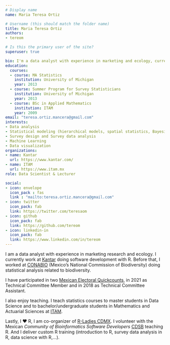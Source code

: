 ```yaml
---
# Display name
name: Maria Teresa Ortiz

# Username (this should match the folder name)
title: Maria Teresa Ortiz
authors:
- tereom

# Is this the primary user of the site?
superuser: true

bio: I'm a data analyst with experience in marketing and ecology, currently working in Kantar and teaching at ITAM.
education:
  courses:
  - course: MA Statistics
    institution: University of Michigan
    year: 2013
  - course: Summer Program for Survey Statisticians
    institution: University of Michigan
    year: 2013
  - course: BSc in Applied Mathematics
    institution: ITAM
    year: 2009
email: "teresa.ortiz.mancera@gmail.com"
interests:
- Data analysis
- Statistical modeling (hierarchical models, spatial statistics, Bayesian networks)
- Survey design and Survey data analysis
- Machine Learning
- Data visualization
organizations:
- name: Kantar
  url: https://www.kantar.com/
- name: ITAM
  url: https://www.itam.mx
role: Data Scientist & Lecturer

social:
- icon: envelope
  icon_pack : fas
  link : "mailto:teresa.ortiz.mancera@gmail.com"
- icon: twitter
  icon_pack: fab
  link: https://twitter.com/teresaom
- icon: github
  icon_pack: fab
  link: https://github.com/tereom
- icon: linkedin-in
  icon_pack: fab
  link: https://www.linkedin.com/in/tereom
---
```


I am a data analyst with experience in marketing research and ecology. I currently work at [Kantar](https://www.kantar.com/) doing software development with R. Before that, I worked at [CONABIO](https://www.gob.mx/conabio) (Mexico’s National Commission of Biodiversity) doing statistical analysis related to biodiversity.

I have participated in two [Mexican Electoral Quickcounts](https://portal.ine.mx/conteos-rapidos-procesos-electorales-federal-y-locales-2020-2021/), in 2021 as Technical Committee Member and in 2018 as Technical Committee Assistant.

I also enjoy teaching. I teach statistics courses to master students in Data Science and to bachelor/undergraduate students in Mathematics and Actuarial Sciences at [ITAM](https://cienciadedatos.itam.mx/es/71/contenido/plan-de-estudios-de-la-licenciatura-en-ciencia-de-datos-del-itam). 


Lastly, I :heart: R, I am co-organizer of [R-Ladies CDMX](http://meetup.com/rladiescdmx/). I volunteer with the Mexican *Community of Bioinformatics Software Developers* [CDSB](https://comunidadbioinfo.github.io/) teaching R. And I deliver custom R training (introduction to R, survey data analysis in R, data science with R,...).
